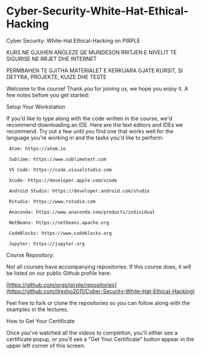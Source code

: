 # Cyber-Security-White-Hat-Ethical-Hacking
Cyber Security: White-Hat Ethical-Hacking on PIRPLE

KURS NE GJUHEN ANGLEZE QE MUNDESON RRITJEN E NIVELIT TE SIGURISE NE RRJET DHE INTERNET

PERMBAHEN TE GJITHA MATERIALET E KERKUARA GJATE KURSIT, SI DETYRA, PROJEKTE, KUIZE DHE TESTE

Welcome to the course! Thank you for joining us, we hope you enjoy it. A few notes before you get started:

Setup Your Workstation

If you'd like to type along with the code written in the course, we'd recommend downloading an IDE. Here are the text editors and IDEs we recommend. Try out a few until you find one that works well for the language you're working in and the tasks you'd like to perform:

     Atom: https://atom.io

     Sublime: https://www.sublimetext.com

     VS Code: https://code.visualstudio.com

     Xcode: https://developer.apple.com/xcode

     Android Studio: https://developer.android.com/studio

     Rstudio: https://www.rstudio.com

     Anaconda: https://www.anaconda.com/products/individual

     NetBeans: https://netbeans.apache.org

     CodeBlocks: https://www.codeblocks.org

     Jupyter: https://jupyter.org

   

Course Repository:

Not all courses have accompanying repositories. If this course does, it will be listed on our public Github profile here:

[https://github.com/orgs/pirple/repositories](https://github.com/ilrexho2011/Cyber-Security-White-Hat-Ethical-Hacking)


Feel free to fork or clone the repositories so you can follow along with the examples in the lectures.


How to Get Your Certificate

Once you've watched all the videos to completion, you'll either see a certificate popup, or you'll see a "Get Your Certificate" button appear in the upper left corner of this screen. 
